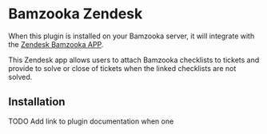 # Bamzooka Zendesk

When this plugin is installed on your Bamzooka server, it will
integrate with the [Zendesk Bamzooka APP](https://www.zendesk.com/marketplace/apps/support/221893/bamzooka/).

This Zendesk app allows users to attach Bamzooka checklists to tickets and
provide to solve or close of tickets when the linked checklists are not solved.

## Installation

TODO Add link to plugin documentation when one

